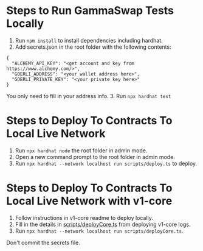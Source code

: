 # Steps to Run GammaSwap Tests Locally

1. Run ```npm install``` to install dependencies including hardhat.
2. Add secrets.json in the root folder with the following contents:
```
{
  "ALCHEMY_API_KEY": "<get account and key from https://www.alchemy.com/>",
  "GOERLI_ADDRESS": "<your wallet address here>",
  "GOERLI_PRIVATE_KEY": "<your private key here>"
}
```
You only need to fill in your address info.
3. Run ```npx hardhat test```

# Steps to Deploy To Contracts To Local Live Network

1. Run ```npx hardhat node``` the root folder in admin mode.
2. Open a new command prompt to the root folder in admin mode.
3. Run ```npx hardhat --network localhost run scripts/deploy.ts``` to deploy.

# Steps to Deploy To Contracts To Local Live Network with v1-core

1. Follow instructions in v1-core readme to deploy locally.
2. Fill in the details in [scripts/deployCore.ts](scripts/deployCore.ts) from 
deploying v1-core logs.
3. Run ```npx hardhat --network localhost run scripts/deployCore.ts```.


Don't commit the secrets file.